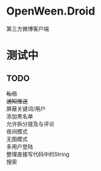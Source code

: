 # OpenWeen.Droid
第三方微博客户端

# 测试中

## TODO
<del>私信</del>  
<del>通知推送</del>  
屏蔽关键词/用户  
添加黑名单  
允许拆分提及与评论  
夜间模式  
无图模式  
多用户登陆  
整理直接写代码中的String  
搜索  

